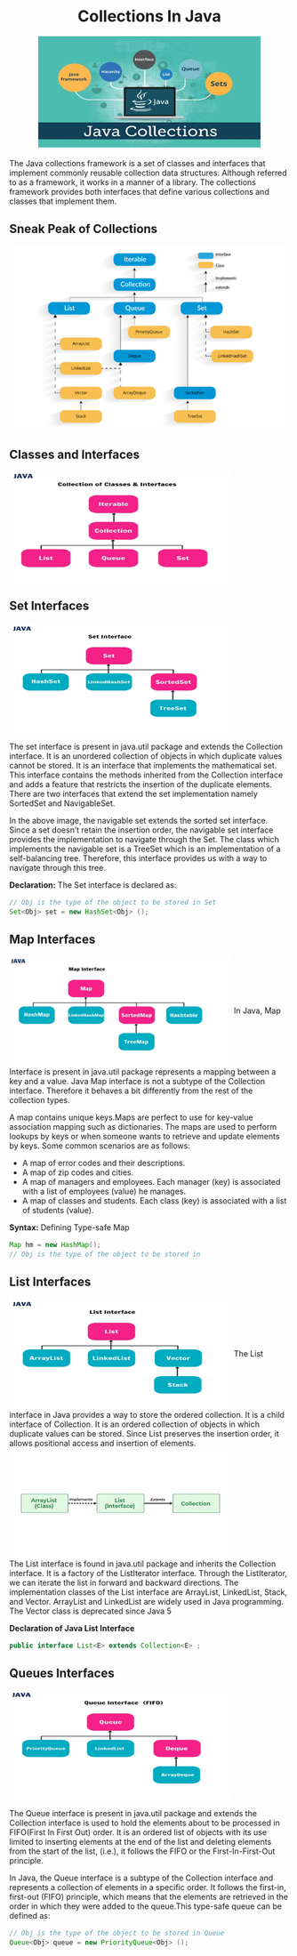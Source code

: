 <div align="center">
  
# Collections In Java

<img style="border-radius= 10px" src="../Essentials/Logo.webp" height= 200 width=400>
</div></br>
The Java collections framework is a set of classes and interfaces that implement commonly reusable collection data structures. Although referred to as a framework, it works in a manner of a library. The collections framework provides both interfaces that define various collections and classes that implement them.
<br/>

## Sneak Peak of Collections
<img align="center" src="../Essentials/Flowchart.png">

## Classes and Interfaces
<img align="center" src="../Essentials/Framework.jpg" height=200px width=400px> 

## Set Interfaces
<img align="center" src="../Essentials/Sets.jpg" height=200px width=400px>

The set interface is present in java.util package and extends the Collection interface. It is an unordered collection of objects in which duplicate values cannot be stored. It is an interface that implements the mathematical set. This interface contains the methods inherited from the Collection interface and adds a feature that restricts the insertion of the duplicate elements. There are two interfaces that extend the set implementation namely SortedSet and NavigableSet.

In the above image, the navigable set extends the sorted set interface. Since a set doesn’t retain the insertion order, the navigable set interface provides the implementation to navigate through the Set. The class which implements the navigable set is a TreeSet which is an implementation of a self-balancing tree. Therefore, this interface provides us with a way to navigate through this tree.

**Declaration:** The Set interface is declared as:

```java
// Obj is the type of the object to be stored in Set 
Set<Obj> set = new HashSet<Obj> ();
```


## Map Interfaces
<img align="center" src="../Essentials/Maps.jpg" height=200px width=400px>
In Java, Map Interface is present in java.util package represents a mapping between a key and a value. Java Map interface is not a subtype of the Collection interface. Therefore it behaves a bit differently from the rest of the collection types.

A map contains unique keys.Maps are perfect to use for key-value association mapping such as dictionaries. The maps are used to perform lookups by keys or when someone wants to retrieve and update elements by keys. Some common scenarios are as follows: 
- A map of error codes and their descriptions.
- A map of zip codes and cities.
- A map of managers and employees. Each manager (key) is associated with a list of employees (value) he manages.
- A map of classes and students. Each class (key) is associated with a list of students (value).

**Syntax:** Defining Type-safe Map
```java
Map hm = new HashMap(); 
// Obj is the type of the object to be stored in
```
## List Interfaces
<img align="center" src="../Essentials/Lists.jpg" height=200px width=400px>
The List interface in Java provides a way to store the ordered collection. It is a child interface of Collection. It is an ordered collection of objects in which duplicate values can be stored. Since List preserves the insertion order, it allows positional access and insertion of elements.
<br/>
<img align="center" src="../Essentials/ListFlow.jpeg" height=200px width=400px>
<br/>
The List interface is found in java.util package and inherits the Collection interface. It is a factory of the ListIterator interface. Through the ListIterator, we can iterate the list in forward and backward directions. The implementation classes of the List interface are ArrayList, LinkedList, Stack, and Vector. ArrayList and LinkedList are widely used in Java programming. The Vector class is deprecated since Java 5

**Declaration of Java List Interface**
```java
public interface List<E> extends Collection<E> ;
```
## Queues Interfaces 
<img align="center" src="../Essentials/Queue.jpg" height=200px width=400px>

The Queue interface is present in java.util package and extends the Collection interface is used to hold the elements about to be processed in FIFO(First In First Out) order. It is an ordered list of objects with its use limited to inserting elements at the end of the list and deleting elements from the start of the list, (i.e.), it follows the FIFO or the First-In-First-Out principle.

In Java, the Queue interface is a subtype of the Collection interface and represents a collection of elements in a specific order. It follows the first-in, first-out (FIFO) principle, which means that the elements are retrieved in the order in which they were added to the queue.This type-safe queue can be defined as:
```java
// Obj is the type of the object to be stored in Queue 
Queue<Obj> queue = new PriorityQueue<Obj> ();
```
